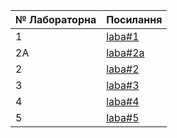 |№ Лабораторна|Посилання|
|---|---|
|1|[laba#1]( https://github.com/YaroslavNazarko/newlab/blob/main/README.md)|
|2A|[laba#2a](https://github.com/YaroslavNazarko/NazarkoLab/tree/master/lab2a)|
|2|[laba#2](https://github.com/YaroslavNazarko/NazarkoLab/tree/master/lab2)|
|3|[laba#3](https://github.com/YaroslavNazarko/NazarkoLab/tree/master/lab3)|
|4|[laba#4](https://github.com/YaroslavNazarko/NazarkoLab/tree/master/lab4)|
|5|[laba#5](https://github.com/YaroslavNazarko/NazarkoLab/tree/master/lab5)|
